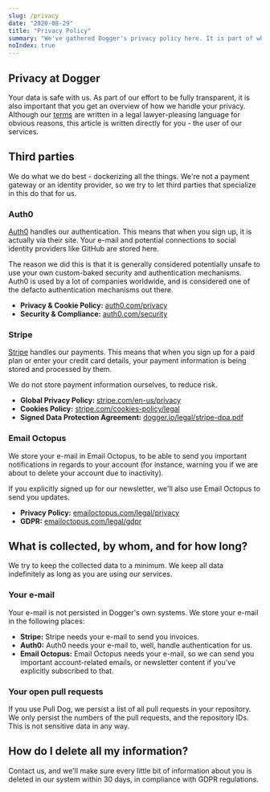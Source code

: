 ```yaml
---
slug: /privacy
date: "2020-08-29"
title: "Privacy Policy"
summary: "We've gathered Dogger's privacy policy here. It is part of what you agree to when you sign up for Dogger."
noIndex: true
---
```


## Privacy at Dogger
Your data is safe with us. As part of our effort to be fully transparent, it is also important that you get an overview of how we handle your privacy. Although our [terms](/terms) are written in a legal lawyer-pleasing language for obvious reasons, this article is written directly for you - the user of our services.

## Third parties
We do what we do best - dockerizing all the things. We're not a payment gateway or an identity provider, so we try to let third parties that specialize in this do that for us.

### Auth0
<a href="https://auth0.com" rel="nofollow">Auth0</a> handles our authentication. This means that when you sign up, it is actually via their site. Your e-mail and potential connections to social identity providers like GitHub are stored here.

The reason we did this is that it is generally considered potentially unsafe to use your own custom-baked security and authentication mechanisms. Auth0 is used by a lot of companies worldwide, and is considered one of the defacto authentication mechanisms out there.

- **Privacy &amp; Cookie Policy:** <a href="https://auth0.com/privacy" rel="nofollow">auth0.com/privacy</a>
- **Security &amp; Compliance:** <a href="https://auth0.com/security" rel="nofollow">auth0.com/security</a>

### Stripe
<a href="https://stripe.com" rel="nofollow">Stripe</a> handles our payments. This means that when you sign up for a paid plan or enter your credit card details, your payment information is being stored and processed by them. 

We do not store payment information ourselves, to reduce risk.

- **Global Privacy Policy:** <a href="https://stripe.com/en-us/privacy" rel="nofollow">stripe.com/en-us/privacy</a>
- **Cookies Policy:** <a href="https://stripe.com/cookies-policy/legal" rel="nofollow">stripe.com/cookies-policy/legal</a>
- **Signed Data Protection Agreement:** <a href="/legal/stripe-dpa.pdf" rel="nofollow">dogger.io/legal/stripe-dpa.pdf</a>

### Email Octopus
We store your e-mail in Email Octopus, to be able to send you important notifications in regards to your account (for instance, warning you if we are about to delete your account due to inactivity).

If you explicitly signed up for our newsletter, we'll also use Email Octopus to send you updates.

- **Privacy Policy:** <a href="https://emailoctopus.com/legal/privacy" rel="nofollow">emailoctopus.com/legal/privacy</a>
- **GDPR:** <a href="https://emailoctopus.com/legal/gdpr" rel="nofollow">emailoctopus.com/legal/gdpr</a>

## What is collected, by whom, and for how long?
We try to keep the collected data to a minimum. We keep all data indefinitely as long as you are using our services.

### Your e-mail
Your e-mail is not persisted in Dogger's own systems. We store your e-mail in the following places:

- **Stripe:** Stripe needs your e-mail to send you invoices.
- **Auth0:** Auth0 needs your e-mail to, well, handle authentication for us.
- **Email Octopus:** Email Octopus needs your e-mail, so we can send you important account-related emails, or newsletter content if you've explicitly subscribed to that.

### Your open pull requests
If you use Pull Dog, we persist a list of all pull requests in your repository. We only persist the numbers of the pull requests, and the repository IDs. This is not sensitive data in any way.

## How do I delete all my information?
Contact us, and we'll make sure every little bit of information about you is deleted in our system within 30 days, in compliance with GDPR regulations.